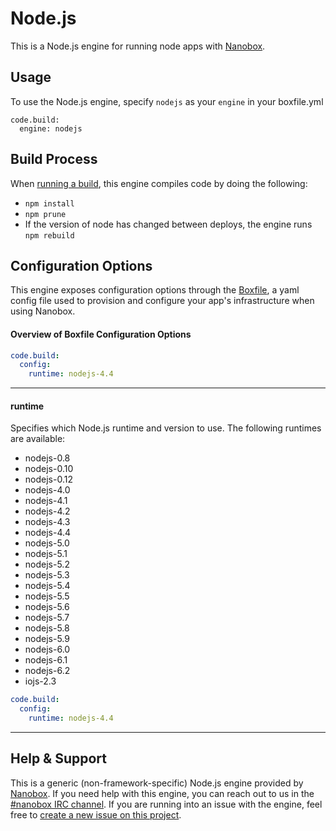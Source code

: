 # Node.js

This is a Node.js engine for running node apps with [Nanobox](http://nanobox.io).

## Usage
To use the Node.js engine, specify `nodejs` as your `engine` in your boxfile.yml

```
code.build:
  engine: nodejs
```

## Build Process
When [running a build](https://docs.nanboox.io/cli/build/), this engine compiles code by doing the following:

- `npm install`
- `npm prune`
- If the version of node has changed between deploys, the engine runs `npm rebuild`

## Configuration Options
This engine exposes configuration options through the [Boxfile](http://docs.nanobox.io/boxfile/), a yaml config file used to provision and configure your app's infrastructure when using Nanobox.

#### Overview of Boxfile Configuration Options
```yaml
code.build:
  config:
    runtime: nodejs-4.4
```

---

#### runtime
Specifies which Node.js runtime and version to use. The following runtimes are available:

- nodejs-0.8
- nodejs-0.10
- nodejs-0.12
- nodejs-4.0
- nodejs-4.1
- nodejs-4.2
- nodejs-4.3
- nodejs-4.4
- nodejs-5.0
- nodejs-5.1
- nodejs-5.2
- nodejs-5.3
- nodejs-5.4
- nodejs-5.5
- nodejs-5.6
- nodejs-5.7
- nodejs-5.8
- nodejs-5.9
- nodejs-6.0
- nodejs-6.1
- nodejs-6.2
- iojs-2.3

```yaml
code.build:
  config:
    runtime: nodejs-4.4
```

---

## Help & Support
This is a generic (non-framework-specific) Node.js engine provided by [Nanobox](http://nanobox.io). If you need help with this engine, you can reach out to us in the [#nanobox IRC channel](http://webchat.freenode.net/?channels=nanobox). If you are running into an issue with the engine, feel free to [create a new issue on this project](https://github.com/pagodabox/nanobox-engine-nodejs/issues/new).
